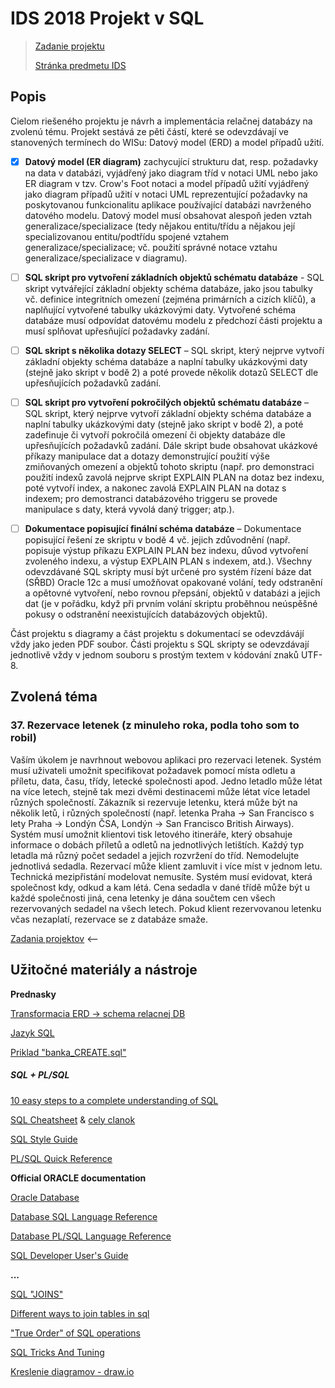 # IDS 2018 Projekt v SQL

> [Zadanie projektu](www.fit.vutbr.cz/study/courses/IDS/private/projekt.xhtml)
> 
> [Stránka predmetu IDS](www.fit.vutbr.cz/study/courses/IDS/private/index.html)



## Popis

Cielom riešeného projektu je návrh a implementácia relačnej databázy na zvolenú tému.
Projekt sestává ze pěti částí, které se odevzdávají ve stanovených termínech do WISu:
Datový model (ERD) a model případů užití.

- [x] **Datový model (ER diagram)** zachycující strukturu dat, resp. požadavky na data v databázi, vyjádřený jako diagram tříd v notaci UML nebo jako ER diagram v tzv. Crow's Foot notaci a model případů užití vyjádřený jako diagram případů užití v notaci UML reprezentující požadavky na poskytovanou funkcionalitu aplikace používající databázi navrženého datového modelu. Datový model musí obsahovat alespoň jeden vztah generalizace/specializace (tedy nějakou entitu/třídu a nějakou její specializovanou entitu/podtřídu spojené vztahem generalizace/specializace; vč. použití správné notace vztahu generalizace/specializace v diagramu).

- [ ] **SQL skript pro vytvoření základních objektů schématu databáze** - SQL skript vytvářející základní objekty schéma databáze, jako jsou tabulky vč. definice integritních omezení (zejména primárních a cizích klíčů), a naplňující vytvořené tabulky ukázkovými daty. Vytvořené schéma databáze musí odpovídat datovému modelu z předchozí části projektu a musí splňovat upřesňující požadavky zadání.

- [ ] **SQL skript s několika dotazy SELECT** – SQL skript, který nejprve vytvoří základní objekty schéma databáze a naplní tabulky ukázkovými daty (stejně jako skript v bodě 2) a poté provede několik dotazů SELECT dle upřesňujících požadavků zadání.

- [ ] **SQL skript pro vytvoření pokročilých objektů schématu databáze** – SQL skript, který nejprve vytvoří základní objekty schéma databáze a naplní tabulky ukázkovými daty (stejně jako skript v bodě 2), a poté zadefinuje či vytvoří pokročilá omezení či objekty databáze dle upřesňujících požadavků zadání. Dále skript bude obsahovat ukázkové příkazy manipulace dat a dotazy demonstrující použití výše zmiňovaných omezení a objektů tohoto skriptu (např. pro demonstraci použití indexů zavolá nejprve skript EXPLAIN PLAN na dotaz bez indexu, poté vytvoří index, a nakonec zavolá EXPLAIN PLAN na dotaz s indexem; pro demostranci databázového triggeru se provede manipulace s daty, která vyvolá daný trigger; atp.).

- [ ] **Dokumentace popisující finální schéma databáze** – Dokumentace popisující řešení ze skriptu v bodě 4 vč. jejich zdůvodnění (např. popisuje výstup příkazu EXPLAIN PLAN bez indexu, důvod vytvoření zvoleného indexu, a výstup EXPLAIN PLAN s indexem, atd.).
Všechny odevzdávané SQL skripty musí být určené pro systém řízení báze dat (SŘBD) Oracle 12c a musí umožňovat opakované volání, tedy odstranění a opětovné vytvoření, nebo rovnou přepsání, objektů v databázi a jejich dat (je v pořádku, když při prvním volání skriptu proběhnou neúspěšné pokusy o odstranění neexistujících databázových objektů).

Část projektu s diagramy a část projektu s dokumentací se odevzdávájí vždy jako jeden PDF soubor. Části projektu s SQL skripty se odevzdávají jednotlivě vždy v jednom souboru s prostým textem v kódování znaků UTF-8.



## Zvolená téma

### 37. Rezervace letenek (z minuleho roka, podla toho som to robil)

Vaším úkolem je navrhnout webovou aplikaci pro rezervaci letenek. Systém musí uživateli umožnit specifikovat požadavek pomocí místa odletu a příletu, data, času, třídy, letecké společnosti apod. Jedno letadlo může létat na více letech, stejně tak mezi dvěmi destinacemi může létat více letadel různých společností. Zákazník si rezervuje letenku, která může být na několik letů, i různých společností (např. letenka Praha -> San Francisco s lety Praha -> Londýn ČSA, Londýn -> San Francisco British Airways). Systém musí umožnit klientovi tisk letového itineráře, který obsahuje informace o dobách příletů a odletů na jednotlivých letištích. Každý typ letadla má různý počet sedadel a jejich rozvržení do tříd. Nemodelujte jednotlivá sedadla. Rezervací může klient zamluvit i více míst v jednom letu. Technická mezipřistání modelovat nemusíte. Systém musí evidovat, která společnost kdy, odkud a kam létá. Cena sedadla v dané třídě může být u každé společnosti jiná, cena letenky je dána součtem cen všech rezervovaných sedadel na všech letech. Pokud klient rezervovanou letenku včas nezaplatí, rezervace se z databáze smaže.



[Zadania projektov](https://www.fit.vutbr.cz/study/courses/IDS/private/projekt.xhtml#temata) <--



## Užitočné materiály a nástroje



**Prednasky**

[Transformacia ERD -> schema relacnej DB](https://www.fit.vutbr.cz/study/courses/IDS/private/prednasky/4_transformaceERD.pdf)

[Jazyk SQL](https://www.fit.vutbr.cz/study/courses/IDS/private/prednasky/5_jazyky.pdf)

[Priklad "banka_CREATE.sql"](https://www.fit.vutbr.cz/study/courses/IDS/private/prednasky/SQL/banka_CREATE.sql)



##### SQL + PL/SQL

[10 easy steps to a complete understanding of SQL](https://blog.jooq.org/2016/03/17/10-easy-steps-to-a-complete-understanding-of-sql/)

[SQL Cheatsheet](http://files.zeroturnaround.com/pdf/zt\_sql\_cheat_sheet.pdf) & [cely clanok](https://zeroturnaround.com/rebellabs/sql-cheat-sheet/)

[SQL Style Guide](http://www.sqlstyle.guide/)

[PL/SQL Quick Reference](https://umanitoba.ca/computing/ist/internal/admin\_sys/project\_review/media/Oracle\_PLSQL\_Quick\_Reference\_Card.pdf)



**Official ORACLE documentation**

[Oracle Database](https://docs.oracle.com/database/121/index.htm)

[Database SQL Language Reference](https://docs.oracle.com/database/121/SQLRF/toc.htm)

[Database PL/SQL Language Reference](https://docs.oracle.com/database/121/LNPLS/toc.htm)

[SQL Developer User's Guide](https://docs.oracle.com/database/121/RPTUG/intro.htm#RPTUG10000)



**...**

[SQL "JOINS"](https://blog.jooq.org/2016/07/05/say-no-to-venn-diagrams-when-explaining-joins/)

[Different ways to join tables in sql](https://blog.jooq.org/2017/01/12/a-probably-incomplete-comprehensive-guide-to-the-many-different-ways-to-join-tables-in-sql/)

["True Order" of SQL operations](https://blog.jooq.org/2016/12/09/a-beginners-guide-to-the-true-order-of-sql-operations/)

[SQL Tricks And Tuning](https://blog.jooq.org/sql/)



[Kreslenie diagramov - draw.io](https://www.draw.io/)
